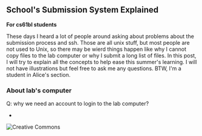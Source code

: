 ## School's Submission System Explained

__For cs61bl students__

These days I heard a lot of people around asking about problems about the submission process and ssh. Those are all unix stuff, but most people are not used to Unix, so there may be wierd things happen like why I cannot copy files to the lab computer or why I submit a long list of files. In this post, I will try to explain all the concepts to help ease this summer's learning. I will not have illustrations but feel free to ask me any questions. BTW, I'm a student in Alice's section. 

### About lab's computer

Q: why we need an account to login to the lab computer? 

-

![Creative Commons](https://i.creativecommons.org/l/by/4.0/88x31.png)

